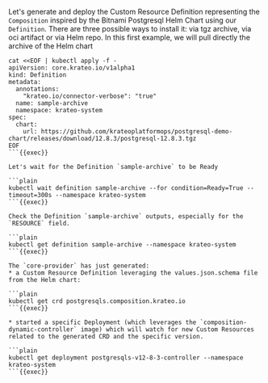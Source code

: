 Let's generate and deploy the Custom Resource Definition representing the `Composition` inspired by the Bitnami Postgresql Helm Chart using our `Definition`. There are three possible ways to install it: via tgz archive, via oci artifact or via Helm repo. In this first example, we will pull directly the archive of the Helm chart

```plain
cat <<EOF | kubectl apply -f -
apiVersion: core.krateo.io/v1alpha1
kind: Definition
metadata:
  annotations:
    "krateo.io/connector-verbose": "true"
  name: sample-archive
  namespace: krateo-system
spec:
  chart:
    url: https://github.com/krateoplatformops/postgresql-demo-chart/releases/download/12.8.3/postgresql-12.8.3.tgz
EOF
```{{exec}}

Let's wait for the Definition `sample-archive` to be Ready

```plain
kubectl wait definition sample-archive --for condition=Ready=True --timeout=300s --namespace krateo-system
```{{exec}}

Check the Definition `sample-archive` outputs, especially for the `RESOURCE` field.

```plain
kubectl get definition sample-archive --namespace krateo-system
```{{exec}}

The `core-provider` has just generated:
* a Custom Resource Definition leveraging the values.json.schema file from the Helm chart:

```plain
kubectl get crd postgresqls.composition.krateo.io
```{{exec}}

* started a specific Deployment (which leverages the `composition-dynamic-controller` image) which will watch for new Custom Resources related to the generated CRD and the specific version.

```plain
kubectl get deployment postgresqls-v12-8-3-controller --namespace krateo-system
```{{exec}}
